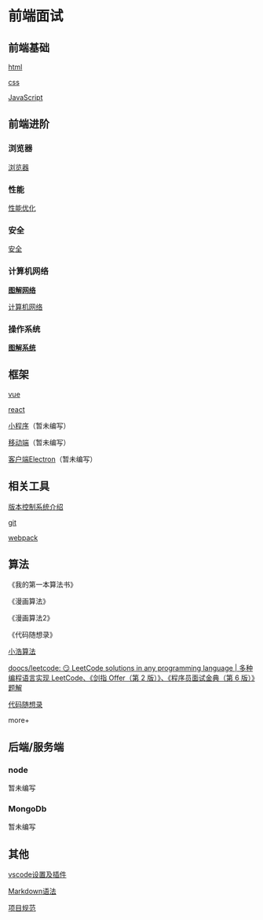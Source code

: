 # 前端面试

## 前端基础

[html](前端基础/html.md)

[css](前端基础/css.md)

[JavaScript](前端基础/js.md)

## 前端进阶

### 浏览器

[浏览器](浏览器/浏览器.md)

### 性能

[性能优化](性能(优化)/性能.md)

### 安全

[安全](安全/安全.md)

### 计算机网络

**[图解网络](https://xiaolincoding.com/network/)**

[计算机网络](网络传输/网络.md)

### 操作系统

**[图解系统](https://xiaolincoding.com/os/)**

## 框架

[vue](框架/vue.md)

[react](框架/react.md)

[小程序]()（暂未编写）

[移动端]()（暂未编写）

[客户端Electron]()（暂未编写）

## 相关工具

[版本控制系统介绍](相关工具/版本控制系统.md)

[git](相关工具/Git命令.md)

[webpack](相关工具/webpack.md)

## 算法

《我的第一本算法书》

《漫画算法》

《漫画算法2》

《代码随想录》

[小浩算法](https://www.geekxh.com/0.0.%E5%AD%A6%E4%B9%A0%E9%A1%BB%E7%9F%A5/01.html)

[doocs/leetcode: 😏 LeetCode solutions in any programming language | 多种编程语言实现 LeetCode、《剑指 Offer（第 2 版）》、《程序员面试金典（第 6 版）》题解](https://github.com/doocs/leetcode)

[代码随想录](https://programmercarl.com/)

more+



## 后端/服务端

### node

暂未编写

### MongoDb

暂未编写

## 其他

[vscode设置及插件](其他/vscode相关设置及操作.md)

[Markdown语法](其他/Markdown语法.md)

[项目规范](其他/项目规范.md)

